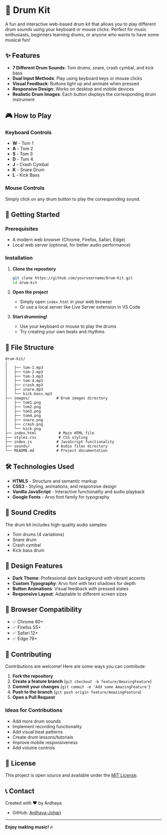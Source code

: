 # 🥁 Drum Kit

A fun and interactive web-based drum kit that allows you to play different drum sounds using your keyboard or mouse clicks. Perfect for music enthusiasts, beginners learning drums, or anyone who wants to have some musical fun!

## ✨ Features

- **7 Different Drum Sounds**: Tom drums, snare, crash cymbal, and kick bass
- **Dual Input Methods**: Play using keyboard keys or mouse clicks
- **Visual Feedback**: Buttons light up and animate when pressed
- **Responsive Design**: Works on desktop and mobile devices
- **Realistic Drum Images**: Each button displays the corresponding drum instrument

## 🎮 How to Play

### Keyboard Controls
- **W** - Tom 1
- **A** - Tom 2  
- **S** - Tom 3
- **D** - Tom 4
- **J** - Crash Cymbal
- **K** - Snare Drum
- **L** - Kick Bass

### Mouse Controls
Simply click on any drum button to play the corresponding sound.

## 🚀 Getting Started

### Prerequisites
- A modern web browser (Chrome, Firefox, Safari, Edge)
- Local web server (optional, for better audio performance)

### Installation

1. **Clone the repository**
   ```bash
   git clone https://github.com/yourusername/Drum-Kit.git
   cd drum-kit
   ```

2. **Open the project**
   - Simply open `index.html` in your web browser
   - Or use a local server like Live Server extension in VS Code

3. **Start drumming!**
   - Use your keyboard or mouse to play the drums
   - Try creating your own beats and rhythms

## 📁 File Structure

```
drum-kit/
│
│   ├── tom-1.mp3
│   ├── tom-2.mp3
│   ├── tom-3.mp3
│   ├── tom-4.mp3
│   ├── crash.mp3
│   ├── snare.mp3
│   └── kick-bass.mp3
├── images/            # Drum images directory
│   ├── tom1.png
│   ├── tom2.png
│   ├── tom3.png
│   ├── tom4.png
│   ├── snare.png
│   ├── crash.png
│   └── kick.png
├── index.html          # Main HTML file
├── styles.css          # CSS styling
├── index.js           # JavaScript functionality
├── sounds/            # Audio files directory
└── README.md          # Project documentation
```

## 🛠️ Technologies Used

- **HTML5** - Structure and semantic markup
- **CSS3** - Styling, animations, and responsive design
- **Vanilla JavaScript** - Interactive functionality and audio playback
- **Google Fonts** - Arvo font family for typography

## 🎵 Sound Credits

The drum kit includes high-quality audio samples:
- Tom drums (4 variations)
- Snare drum
- Crash cymbal  
- Kick bass drum

## 🎨 Design Features

- **Dark Theme**: Professional dark background with vibrant accents
- **Custom Typography**: Arvo font with text shadows for depth
- **Button Animations**: Visual feedback with pressed states
- **Responsive Layout**: Adaptable to different screen sizes

## 📱 Browser Compatibility

- ✅ Chrome 60+
- ✅ Firefox 55+
- ✅ Safari 12+
- ✅ Edge 79+

## 🤝 Contributing

Contributions are welcome! Here are some ways you can contribute:

1. **Fork the repository**
2. **Create a feature branch** (`git checkout -b feature/AmazingFeature`)
3. **Commit your changes** (`git commit -m 'Add some AmazingFeature'`)
4. **Push to the branch** (`git push origin feature/AmazingFeature`)
5. **Open a Pull Request**

### Ideas for Contributions
- Add more drum sounds
- Implement recording functionality
- Add visual beat patterns
- Create drum lessons/tutorials
- Improve mobile responsiveness
- Add volume controls

## 📄 License

This project is open source and available under the [MIT License](LICENSE).

## 📞 Contact

Created with ❤️ by Ardhaya

- GitHub: [Ardhaya-Johari](https://github.com/Ardhaya-Johari)

---

**Enjoy making music! 🎶**
